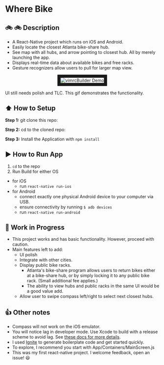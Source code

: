 #  Where Bike


## :bike: :bike: Description

* A React-Native project which runs on iOS and Android.
* Easily locate the closest Atlanta bike-share hub.
* See map with all hubs, and arrow pointing to closest hub. All by merely launching the app.
* Displays real-time data about available bikes and free racks.
* Gesture recognizers allow users to pull for larger map view.

<p align="center">
  <a>
    <img src="wherebike.gif" title="MVP demo" alt="vimrcBuilder Demo" border="10"/>
  </a>
</p>

UI still needs polish and TLC. This gif demonstrates the functionality.

## :arrow_up: How to Setup

**Step 1:** git clone this repo:

**Step 2:** cd to the cloned repo:

**Step 3:** Install the Application with `npm install`


## :arrow_forward: How to Run App

1. `cd` to the repo
2. Run Build for either OS
  * for iOS
    * run `react-native run-ios`
  * for Android
    * connect exactly one physical Android device to your computer via USB.
    * ensure connectivity by running `$ adb devices`
    * run `react-native run-android`


## :construction: Work in Progress

* This project works and has basic functionality.  However, proceed with caution.
* Main features left to add:
  * UI polish 
  * Integrate with other cities.
  * Display public bike racks.
    * Atlanta's bike-share program allows users to return bikes either at a bike-share hub, or by simply locking it to any public bike rack. (Small additional fee applies.)
    * The ability to view hubs and public racks in the same UI would be a good value add.
  * Allow user to swipe compass left/right to select next closest hubs.





## :thumbsup: Other notes

* Compass will not work on the iOS emulator.
* You will notice lag in developer mode. Use Xcode to build with a release scheme to avoid lag. See [these docs for more details](https://facebook.github.io/react-native/docs/running-on-device.html).  
* I used [Ignite](https://infinite.red/ignite) to generate boilerplate code and get started quickly.
* To explore, I recommend you start with App/Containers/MainScreen.js
* This was my first react-native project. I welcome feedback, open an issue! :smiley:





<!-- ## :closed_lock_with_key: Secrets

This project uses [react-native-config](https://github.com/luggit/react-native-config) to expose config variables to your javascript code in React Native. You can store API keys
and other sensitive information in a `.env` file:

```
API_URL=https://myapi.com
GOOGLE_MAPS_API_KEY=abcdefgh
```

and access them from React Native like so:

```
import Secrets from 'react-native-config'

Secrets.API_URL  // 'https://myapi.com'
Secrets.GOOGLE_MAPS_API_KEY  // 'abcdefgh'
```

The `.env` file is ignored by git keeping those secrets out of your repo. -->
